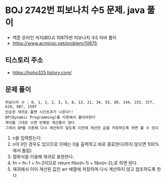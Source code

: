 # BOJ 2742번 피보나치 수5 문제. java 풀이
- 백준 온라인 저지(BOJ) 10875번 피보나치 수5 자바 풀이
- https://www.acmicpc.net/problem/10875

## 티스토리 주소
- https://hoho325.tistory.com/



## 문제 풀이
```
피보나치 수 : 0, 1, 1, 2, 3, 5, 8, 13, 21, 34, 55, 89, 144, 233, 377, 610, 987, 1597
단순한 재귀로 풀면 시간초과가 나온다!!
DP(Dynamic Programming)를 이용해서 풀어야한다
재귀를 그대로 쓰면 반복된 계산들이 많다
그래서 DP를 이용해 다시 계산하지 않도록 이전에 계산한 값을 저장하도록 하면 풀 수 있다
```

1. n을 입력받는다.
2. n이 0인 경우도 있으므로 이때는 0을 출력하고 바로 종료한다(하지 않으면 100%에서 틀림)
3. 점화식을 이용해 재귀로 표현한다.
4. fn = fn-1 + fn-2이므로 return fibo(n-1) + fibo(n-2);로 하면 된다.
5. 재귀에서 이미 계산된 값은 arr 배열에 저장하여 다시 계산하지 않고 참조하도록 한다
